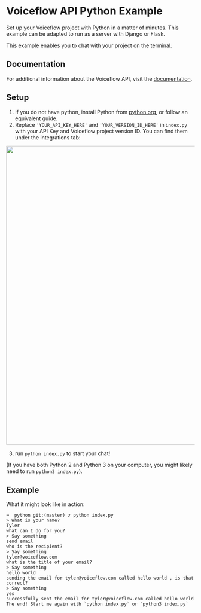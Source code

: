 # Voiceflow API Python Example
Set up your Voiceflow project with Python in a matter of minutes. This example can be adapted to run as a server with Django or Flask.

This example enables you to chat with your project on the terminal.

## Documentation
For additional information about the Voiceflow API, visit the [documentation](https://www.voiceflow.com/api/dialog-manager).

## Setup
1. If you do not have python, install Python from [python.org](https://www.python.org/downloads), or follow an equivalent guide.
2. Replace `'YOUR_API_KEY_HERE'` and `'YOUR_VERSION_ID_HERE'` in `index.py` with your API Key and Voiceflow project version ID. You can find them under the integrations tab: 

<img src="https://user-images.githubusercontent.com/5643574/129422436-04d964d3-85a0-402d-ae5e-d6e84723da5e.png" width=800 />

3. run `python index.py` to start your chat! 

(If you have both Python 2 and Python 3 on your computer, you might likely need to run `python3 index.py`).

## Example
What it might look like in action:
```
➜  python git:(master) ✗ python index.py
> What is your name?
Tyler
what can I do for you?
> Say something
send email
who is the recipient?
> Say something
tyler@voiceflow.com
what is the title of your email?
> Say something
hello world
sending the email for tyler@voiceflow.com called hello world , is that correct?
> Say something
yes
successfully sent the email for tyler@voiceflow.com called hello world
The end! Start me again with `python index.py` or `python3 index.py`
```